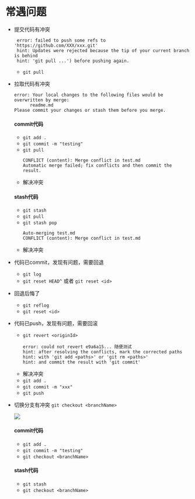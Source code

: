 # 常遇问题
+ 提交代码有冲突
  ```
   error: failed to push some refs to 'https://github.com/XXX/xxx.git'
   hint: Updates were rejected because the tip of your current branch is behind
   hint: 'git pull ...') before pushing again.
  ```
  - `git pull`

+ 拉取代码有冲突
  ```
  error: Your local changes to the following files would be overwritten by merge:
        readme.md
  Please commit your changes or stash them before you merge.
  ```
  #### commit代码
  - `git add .`
  - `git commit -m "testing"`
  - `git pull`
    ```
    CONFLICT (content): Merge conflict in test.md
    Automatic merge failed; fix conflicts and then commit the result.
    ```
  - 解决冲突
    
  #### stash代码
  - `git stash`
  - `git pull`
  - `git stash pop`
    ```
    Auto-merging test.md
    CONFLICT (content): Merge conflict in test.md
    ```
  - 解决冲突
    
+ 代码已commit，发现有问题，需要回退
  - `git log`
  - `git reset HEAD^` 或者 `git reset <id>`

+ 回退后悔了
  - `git reflog`
  - `git reset <id>`

+ 代码已push，发现有问题，需要回滚
  - `git revert <originId>`
    ```
    error: could not revert e9a6a15... 随便测试
    hint: after resolving the conflicts, mark the corrected paths
    hint: with 'git add <paths>' or 'git rm <paths>'
    hint: and commit the result with 'git commit'
    ```
  - 解决冲突
  - `git add .`
  - `git commit -m "xxx"`
  - `git push`

+ 切换分支有冲突 `git checkout <branchName>` 

  ![](images/checkout-branch.jpg)

  #### commit代码
  - `git add .`
  - `git commit -m "testing"`
  - `git checkout <branchName>`

  #### stash代码
  - `git stash`
  - `git checkout <branchName>`
